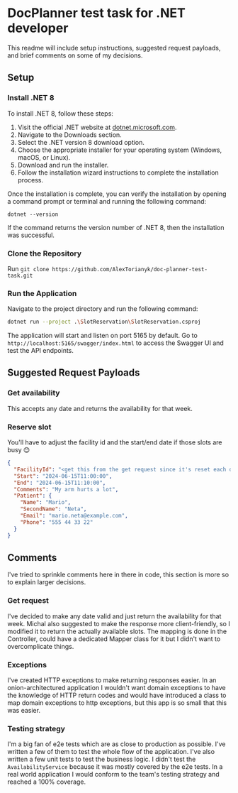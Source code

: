 # DocPlanner test task for .NET developer

This readme will include setup instructions, suggested request payloads, and brief comments on some of my decisions.

## Setup

### Install .NET 8

To install .NET 8, follow these steps:

1. Visit the official .NET website at [dotnet.microsoft.com](https://dotnet.microsoft.com/).
2. Navigate to the Downloads section.
3. Select the .NET version 8 download option.
4. Choose the appropriate installer for your operating system (Windows, macOS, or Linux).
5. Download and run the installer.
6. Follow the installation wizard instructions to complete the installation process.

Once the installation is complete, you can verify the installation by opening a command prompt or terminal and running the following command:

```
dotnet --version
```

If the command returns the version number of .NET 8, then the installation was successful.

### Clone the Repository

Run `git clone https://github.com/AlexTorianyk/doc-planner-test-task.git`

### Run the Application

Navigate to the project directory and run the following command:

```bash
dotnet run --project .\SlotReservation\SlotReservation.csproj
```

The application will start and listen on port 5165 by default. Go to `http://localhost:5165/swagger/index.html` to access the Swagger UI and test the API endpoints.

## Suggested Request Payloads

### Get availability

This accepts any date and returns the availability for that week.

### Reserve slot

You'll have to adjust the facility id and the start/end date if those slots are busy 😊

```json
{
  "FacilityId": "<get this from the get request since it's reset each day>",
  "Start": "2024-06-15T11:00:00",
  "End": "2024-06-15T11:10:00",
  "Comments": "My arm hurts a lot",
  "Patient": {
    "Name": "Mario",
    "SecondName": "Neta",
    "Email": "mario.neta@example.com",
    "Phone": "555 44 33 22"
  }
}
```
## Comments

I've tried to sprinkle comments here in there in code, this section is more so to explain larger decisions.

### Get request

I've decided to make any date valid and just return the availability for that week. Michal also suggested to make the response more client-friendly, so I modified it to return the actually available slots. The mapping is done in the Controller, could have a dedicated Mapper class for it but I didn't want to overcomplicate things.

### Exceptions

I've created HTTP exceptions to make returning responses easier. In an onion-architectured application I wouldn't want domain exceptions to have the knowledge of HTTP return codes and would have introduced a class to map domain exceptions to http exceptions, but this app is so small that this was easier.

### Testing strategy

I'm a big fan of e2e tests which are as close to production as possible. I've written a few of them to test the whole flow of the application. I've also written a few unit tests to test the business logic. I didn't test the `AvailabilityService` because it was mostly covered by the e2e tests. In a real world application I would conform to the team's testing strategy and reached a 100% coverage.
